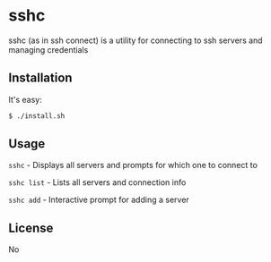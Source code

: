 # sshc

sshc (as in ssh connect) is a utility for connecting to ssh servers and managing credentials



## Installation

It's easy:

```bash
$ ./install.sh
```

## Usage

`sshc` - Displays all servers and prompts for which one to connect to

`sshc list` - Lists all servers and connection info

`sshc add` - Interactive prompt for adding a server



## License
No
